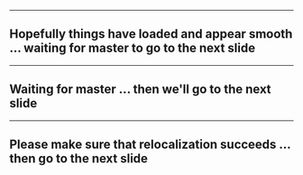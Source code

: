 ------
<!-- .slide: data-state="xrslide xrmap1" style="text-align: left;" -->

<h2>Hopefully things have loaded and appear smooth ... waiting for master to go to the next slide</h2>

------
<!-- .slide: data-state="xrslide" style="text-align: left;" -->

<h2>Waiting for master ... then we'll go to the next slide</h2>

------
<!-- .slide: data-state="xrslide" style="text-align: left;" -->

<h2>Please make sure that relocalization succeeds ... then go to the next slide</h2>